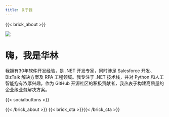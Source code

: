 ```yaml
---
title: 关于我
---
```

{{< brick_about >}}

![](/uploads/photos/avatars/me.png)

# 嗨，我是华林

我拥有30年软件开发经验，是 .NET 开发专家，同时涉足 Salesforce 开发、BizTalk 解决方案及 RPA 工程领域。我专注于 .NET 技术栈，并对 Python 和人工智能抱有浓厚兴趣。作为 GitHub 开源社区的积极贡献者，我热衷于构建高质量的企业级业务解决方案。


{{< socialbuttons >}}

{{< /brick_about >}}
{{< brick_cta >}}{{< /brick_cta >}}


